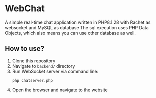 # WebChat
A simple real-time chat application written in PHP8.1.28 with Rachet as websocket and MySQL as database
The sql execution uses PHP Data Objects, which also means you can use other database as well.

## How to use?
1. Clone this repository
2. Navigate to `backend/` directory
3. Run WebSocket server via command line:
   ```
   php chatserver.php
   ```
4. Open the browser and navigate to the website
